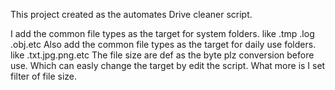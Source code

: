 <p1>This project created as the automates Drive cleaner script.<p1/>
  
I add the common file types as the target for system folders. like .tmp .log .obj.etc
Also add the common file types as the target for daily use folders. like .txt.jpg.png.etc
The file size are def as the byte plz conversion before use.
Which can easly change the target by edit the script.
What more is I set filter of file size.  

